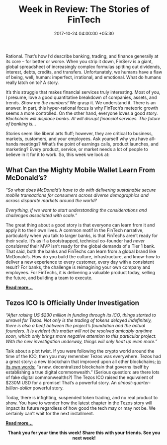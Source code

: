 ﻿---
title: 'Week in Review: The Stories of FinTech'
date: 2017-10-24 04:00:00 +05:30
tags:
- Asia
- Europe
- insights
- US
Person: Patrick Rivenbark
category:
- Fintech
- Insights
Markets:
- Asia
- Europe
- insights
- US
type: post
status: publish
layout: post
---

<p>Rational. That’s how I’d describe banking, trading, and finance generally at its core – for better or worse. When you strip it down, FinServ is a giant, global spreadsheet of increasingly complex formulas spitting out dividends, interest, debts, credits, and transfers. Unfortunately, we humans have a flaw of being, well, human: imperfect, irrational, and emotional. What do humans really latch on to? A story. </p>
<p>It’s this struggle that makes financial services truly interesting. Most of you, I presume, love a good quantitative breakdown of companies, assets, and trends. <i>Show me the numbers!</i> We grasp it. We understand it. There is an answer. In part, this hyper-rational focus is why FinTech’s meteoric growth seems a more controlled. On the other hand, everyone loves a good story. <i>Blockchain will displace banks. AI will disrupt financial services. The future of banking is…</i></p>
<p>Stories seem like liberal arts fluff; however, they are critical to business, markets, customers, and your employees. Ask yourself why you have all-hands meetings? What’s the point of earnings calls, product launches, and marketing? Every product, service, or market needs a lot of people to believe in it for it to work. So, this week we look at:</p>
<h2>What Can the Mighty Mobile Wallet Learn From McDonald’s?</h2>
<p><i>"So what does McDonald’s have to do with delivering sustainable secure mobile transactions for consumers across diverse demographics and across disparate markets around the world?</i><i>
</i></p>
<p><i>Everything, if we want to start understanding the considerations and challenges associated with scale.” </i></p>
<p>The great thing about a good story is that everyone can learn from it and apply it to their own lives. A common motif in the FinTech narrative, particularly when you talk to larger banks, is that FinTechs aren’t ready for their scale. It’s as if a bootstrapped, technical co-founder had <i>never considered </i>their MVP isn’t ready for the global demands of a Tier 1 bank. That said, both the banks and FinTechs can learn from a global brand like McDonald’s. How do you build the culture, infrastructure, and know-how to deliver a new experience to every customer, every day with a consistent result? For banks, the challenge is reimagining your own company and employees. For FinTechs, it is delivering a valuable product today, selling the future, and building a team to execute. </p>
<p><a href="https://letstalkpayments.com/what-can-the-mighty-mobile-wallet-learn-from-mcdonalds/"><b>Read more…</b></a></p>
<h2>Tezos ICO Is Officially Under Investigation</h2>
<p><i>“After raising US $230 million in funding through its ICO, things started to unravel for Tezos. Not only is the trading of tokens delayed indefinitely, there is also a beef between the project’s foundation and the actual founders. It is evident this matter will not be resolved amicably anytime soon, which only brings more negative attention to this particular project. With the new investigation underway, things will only heat up even more.”</i></p>
<p>Talk about a plot twist. If you were following the crypto world around the time of the ICO, then you may remember Tezos was everywhere. Tezos had a great story: a new blockchain that improved upon all other blockchains; <a href="https://www.tezos.com/">in its own words:</a> “a new, decentralized blockchain that governs itself by establishing a true digital commonwealth.” (Serious question: are there lots of fake digital commonwealths?) The Tezos ICO raised the equivalent of $230M USD for a promise! That’s a powerful story. An <i>almost-quarter-billion-dollar</i> powerful story. </p>
<p>Today, there is infighting, suspended token trading, and no real product to show. You have to wonder how the latest chapter in the Tezos story will impact its future regardless of how good the tech may or may not be. We certainly can’t wait for the next installment. </p>
<p><a href="https://themerkle.com/tezos-ico-is-officially-under-investigation-by-block-leviton-llp/"><b>Read more…</b></a></p>
<p style="text-align: center;"><b>Thank you for your time this week!</b> <b>Share this with your friends. See you next week!</b></p>
